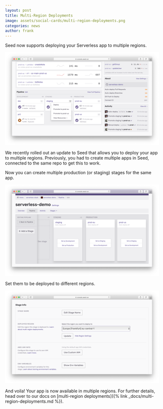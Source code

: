 ```yaml
---
layout: post
title: Multi-Region Deployments
image: assets/social-cards/multi-region-deployments.png
categories: news
author: frank
---
```


Seed now supports deploying your Serverless app to multiple regions.

![Multiple prod stages in pipeline](/assets/blog/multi-region-deployments/multiple-prod-stages-in-pipeline.png)

We recently rolled out an update to Seed that allows you to deploy your app to multiple regions. Previously, you had to create multiple apps in Seed, connected to the same repo to get this to work.

Now you can create multiple production (or staging) stages for the same app.

![Multiple prod stages in full pipeline](/assets/blog/multi-region-deployments/multiple-prod-stages-in-full-pipeline.png)

Set them to be deployed to different regions.

![Deployed region stage setting](/assets/blog/multi-region-deployments/deployed-region-stage-setting.png)

And voila! Your app is now available in multiple regions. For further details, head over to our docs on [multi-region deployments]({% link _docs/multi-region-deployments.md %}).
